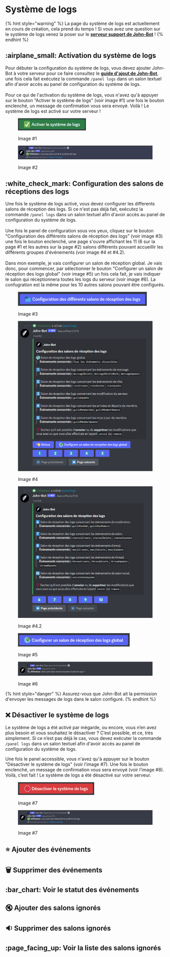 # Système de logs

{% hint style="warning" %}
La page du système de logs est actuellement en cours de création, cela prend du temps ! Si vous avez une question sur le système de logs venez la poser sur le [**serveur support de John-Bot**](https://discord.com/invite/abePbS7QKY) !
{% endhint %}

## :airplane\_small: Activation du système de logs

Pour débuter la configuration du système de logs, vous devez ajouter John-Bot à votre serveur pour ce faire consultez le [**guide d'ajout de John-Bot**](../#ajouter-john-bot-a-votre-serveur-discord), une fois cela fait exécutez la commande `/panel logs` dans un salon textuel afin d'avoir accès au panel de configuration du système de logs.\
\
Pour ce qui de l'activation du système de logs, vous n'avez qu'à appuyer sur le bouton "Activer le système de logs" (voir image #1) une fois le bouton enclenché, un message de confirmation vous sera envoyé. Voilà ! Le système de logs est activé sur votre serveur !

<figure><img src="../.gitbook/assets/EnableLogs.png" alt=""><figcaption><p>Image #1</p></figcaption></figure>

<figure><img src="../.gitbook/assets/ActiveLogsConfirm.png" alt=""><figcaption><p>Image #2</p></figcaption></figure>

## :white\_check\_mark: Configuration des salons de réceptions des logs

Une fois le système de logs activé, vous devez configurer les differents salons de réception des logs. Si ce n'est pas déjà fait, exécutez la commande `/panel logs` dans un salon textuel afin d'avoir accès au panel de configuration du système de logs.\
\
Une fois le panel de configuration sous vos yeux, cliquez sur le bouton "Configuration des différents salons de réception des logs" (voir image #3) une fois le bouton enclenché, une page s'ouvre affichant les 11 (6 sur la page #1 et les autres sur la page #2) salons différents pouvant accueillir les différents groupes d'événements (voir image #4 et #4.2).\
\
Dans mon exemple, je vais configurer un salon de réception global. Je vais donc, pour commencer, par sélectionner le bouton "Configurer un salon de réception des logs global" (voir image #5) un fois cela fait, je vais indiquer le salon qui réceptionnera toutes les logs du serveur (voir image #6). La confugration est la même pour les 10 autres salons pouvant être configurés.

<figure><img src="../.gitbook/assets/ConfigSalonLogs.png" alt=""><figcaption><p>Image #3</p></figcaption></figure>

<figure><img src="../.gitbook/assets/ConfigSalonLogsPage1.png" alt=""><figcaption><p>Image #4</p></figcaption></figure>

<figure><img src="../.gitbook/assets/ConfigSalonLogsPage2.png" alt=""><figcaption><p>Image #4.2</p></figcaption></figure>

<figure><img src="../.gitbook/assets/ConfigSalonLogsGlobal.png" alt=""><figcaption><p>Image #5</p></figcaption></figure>

<figure><img src="../.gitbook/assets/SalonGlobal.png" alt=""><figcaption><p>Image #6</p></figcaption></figure>

{% hint style="danger" %}
Assurez-vous que John-Bot ait la permission d'envoyer les messages de logs dans le salon configuré.
{% endhint %}

## :x: Désactiver le système de logs

Le système de logs a été activé par mégarde, ou encore, vous n’en avez plus besoin et vous souhaitez le désactiver ? C’est possible, et ce, très simplement. Si ce n’est pas déjà le cas, vous devez exécuter la commande `/panel logs` dans un salon textuel afin d'avoir accès au panel de configuration du système de logs.

Une fois le panel accessible, vous n'avez qu'à appuyer sur le bouton "Désactiver le système de logs" (voir l’image #7). Une fois le bouton enclenché, un message de confirmation vous sera envoyé (voir l’image #8). Voilà, c’est fait ! Le système de logs a été désactivé sur votre serveur.

<figure><img src="../.gitbook/assets/DisableLogsSystem.png" alt=""><figcaption><p>Image #7</p></figcaption></figure>

<figure><img src="../.gitbook/assets/DisableLogsSystemConfirm.png" alt=""><figcaption><p>Image #7</p></figcaption></figure>

## :star: Ajouter des événements

## :wastebasket: Supprimer des événements

## :bar\_chart: Voir le statut des événements

## :mute: Ajouter des salons ignorés

## :sound: Supprimer des salons ignorés

## :page\_facing\_up: Voir la liste des salons ignorés

